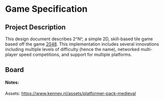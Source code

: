 # Game Specification
## Project Description
This design document describes 2^N^, a simple 2D, skill-based tile game based off the game [2048](https://play2048.co/).  This implementation includes several innovations including multiple levels of difficulty (hence the name), networked multi-player speed competitions, and support for multiple platforms.

## Board

#### Notes:
Assets: https://www.kenney.nl/assets/platformer-pack-medieval
<!--stackedit_data:
eyJoaXN0b3J5IjpbLTkyOTA3NTc3OCwyMjc1OTc1NDAsMTE3Mz
c2OTEyMSwtMTc0NDg1NDI2NF19
-->
